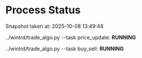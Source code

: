 # Process Status

Snapshot taken at: 2025-10-08 13:49:48

../wintrd/trade_algo.py --task price_update: **RUNNING**

../wintrd/trade_algo.py --task buy_sell: **RUNNING**

